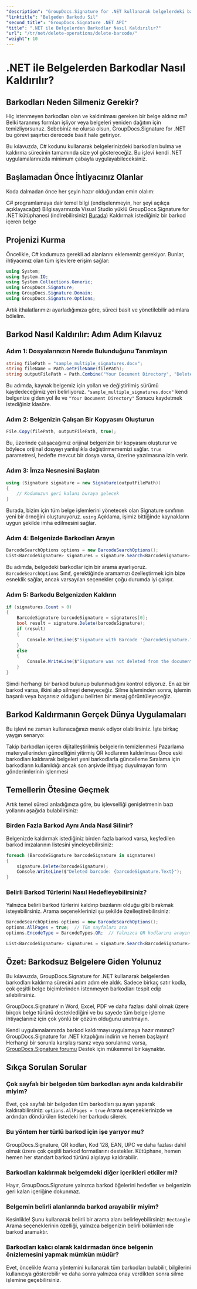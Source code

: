 ```yaml
---
"description": "GroupDocs.Signature for .NET kullanarak belgelerdeki barkodları nasıl kolayca tespit edip kaldıracağınızı öğrenin. Adım adım talimatlarla eksiksiz C# kod örnekleri."
"linktitle": "Belgeden Barkodu Sil"
"second_title": "GroupDocs.Signature .NET API"
"title": ".NET ile Belgelerden Barkodlar Nasıl Kaldırılır?"
"url": "/tr/net/delete-operations/delete-barcode/"
"weight": 10
---
```


# .NET ile Belgelerden Barkodlar Nasıl Kaldırılır?

## Barkodları Neden Silmeniz Gerekir?

Hiç istenmeyen barkodları olan ve kaldırılması gereken bir belge aldınız mı? Belki taranmış formları işliyor veya belgeleri yeniden dağıtım için temizliyorsunuz. Sebebiniz ne olursa olsun, GroupDocs.Signature for .NET bu görevi şaşırtıcı derecede basit hale getiriyor.

Bu kılavuzda, C# kodunu kullanarak belgelerinizdeki barkodları bulma ve kaldırma sürecinin tamamında size yol göstereceğiz. Bu işlevi kendi .NET uygulamalarınızda minimum çabayla uygulayabileceksiniz.

## Başlamadan Önce İhtiyacınız Olanlar

Koda dalmadan önce her şeyin hazır olduğundan emin olalım:

C# programlamaya dair temel bilgi (endişelenmeyin, her şeyi açıkça açıklayacağız)
Bilgisayarınızda Visual Studio yüklü
GroupDocs.Signature for .NET kütüphanesi (indirebilirsiniz) [Burada](https://releases.groupdocs.com/signature/net/))
Kaldırmak istediğiniz bir barkod içeren belge

## Projenizi Kurma

Öncelikle, C# kodumuza gerekli ad alanlarını eklememiz gerekiyor. Bunlar, ihtiyacımız olan tüm işlevlere erişim sağlar:

```csharp
using System;
using System.IO;
using System.Collections.Generic;
using GroupDocs.Signature;
using GroupDocs.Signature.Domain;
using GroupDocs.Signature.Options;
```

Artık ithalatlarımızı ayarladığımıza göre, süreci basit ve yönetilebilir adımlara bölelim.

## Barkod Nasıl Kaldırılır: Adım Adım Kılavuz

### Adım 1: Dosyalarınızın Nerede Bulunduğunu Tanımlayın

```csharp
string filePath = "sample_multiple_signatures.docx";
string fileName = Path.GetFileName(filePath);
string outputFilePath = Path.Combine("Your Document Directory", "DeleteBarcode", fileName);
```

Bu adımda, kaynak belgemiz için yolları ve değiştirilmiş sürümü kaydedeceğimiz yeri belirliyoruz. `"sample_multiple_signatures.docx"` kendi belgenize giden yol ile ve `"Your Document Directory"` Sonucu kaydetmek istediğiniz klasöre.

### Adım 2: Belgenizin Çalışan Bir Kopyasını Oluşturun

```csharp
File.Copy(filePath, outputFilePath, true);
```

Bu, üzerinde çalışacağımız orijinal belgenizin bir kopyasını oluşturur ve böylece orijinal dosyayı yanlışlıkla değiştirmememizi sağlar. `true` parametresi, hedefte mevcut bir dosya varsa, üzerine yazılmasına izin verir.

### Adım 3: İmza Nesnesini Başlatın

```csharp
using (Signature signature = new Signature(outputFilePath))
{
    // Kodumuzun geri kalanı buraya gelecek
}
```

Burada, bizim için tüm belge işlemlerini yönetecek olan Signature sınıfının yeni bir örneğini oluşturuyoruz. `using` Açıklama, işimiz bittiğinde kaynakların uygun şekilde imha edilmesini sağlar.

### Adım 4: Belgenizde Barkodları Arayın

```csharp
BarcodeSearchOptions options = new BarcodeSearchOptions();
List<BarcodeSignature> signatures = signature.Search<BarcodeSignature>(options);
```

Bu adımda, belgedeki barkodlar için bir arama ayarlıyoruz. `BarcodeSearchOptions` Sınıf, gerektiğinde aramamızı özelleştirmek için bize esneklik sağlar, ancak varsayılan seçenekler çoğu durumda iyi çalışır.

### Adım 5: Barkodu Belgenizden Kaldırın

```csharp
if (signatures.Count > 0)
{
    BarcodeSignature barcodeSignature = signatures[0];
    bool result = signature.Delete(barcodeSignature);
    if (result)
    {
        Console.WriteLine($"Signature with Barcode '{barcodeSignature.Text}' and encode type '{barcodeSignature.EncodeType.TypeName}' was deleted from document ['{fileName}'].");
    }
    else
    {
        Console.WriteLine($"Signature was not deleted from the document! Signature with Barcode '{barcodeSignature.Text}' and encode type '{barcodeSignature.EncodeType.TypeName}' was not found!");
    }
}
```

Şimdi herhangi bir barkod bulunup bulunmadığını kontrol ediyoruz. En az bir barkod varsa, ilkini alıp silmeyi deneyeceğiz. Silme işleminden sonra, işlemin başarılı veya başarısız olduğunu belirten bir mesaj görüntüleyeceğiz.

## Barkod Kaldırmanın Gerçek Dünya Uygulamaları

Bu işlevi ne zaman kullanacağınızı merak ediyor olabilirsiniz. İşte birkaç yaygın senaryo:

Takip barkodları içeren dijitalleştirilmiş belgelerin temizlenmesi
Pazarlama materyallerinden güncelliğini yitirmiş QR kodlarının kaldırılması
Önce eski barkodları kaldırarak belgeleri yeni barkodlarla güncelleme
Sıralama için barkodların kullanıldığı ancak son arşivde ihtiyaç duyulmayan form gönderimlerinin işlenmesi

## Temellerin Ötesine Geçmek

Artık temel süreci anladığınıza göre, bu işlevselliği genişletmenin bazı yollarını aşağıda bulabilirsiniz:

### Birden Fazla Barkod Aynı Anda Nasıl Silinir?

Belgenizde kaldırmak istediğiniz birden fazla barkod varsa, keşfedilen barkod imzalarının listesini yineleyebilirsiniz:

```csharp
foreach (BarcodeSignature barcodeSignature in signatures)
{
    signature.Delete(barcodeSignature);
    Console.WriteLine($"Deleted barcode: {barcodeSignature.Text}");
}
```

### Belirli Barkod Türlerini Nasıl Hedefleyebilirsiniz?

Yalnızca belirli barkod türlerini kaldırıp bazılarını olduğu gibi bırakmak isteyebilirsiniz. Arama seçeneklerinizi şu şekilde özelleştirebilirsiniz:

```csharp
BarcodeSearchOptions options = new BarcodeSearchOptions();
options.AllPages = true;  // Tüm sayfaları ara
options.EncodeType = BarcodeTypes.QR;  // Yalnızca QR kodlarını arayın

List<BarcodeSignature> signatures = signature.Search<BarcodeSignature>(options);
```

## Özet: Barkodsuz Belgelere Giden Yolunuz

Bu kılavuzda, GroupDocs.Signature for .NET kullanarak belgelerden barkodları kaldırma sürecini adım adım ele aldık. Sadece birkaç satır kodla, çok çeşitli belge biçimlerinden istenmeyen barkodları tespit edip silebilirsiniz.

GroupDocs.Signature'ın Word, Excel, PDF ve daha fazlası dahil olmak üzere birçok belge türünü desteklediğini ve bu sayede tüm belge işleme ihtiyaçlarınız için çok yönlü bir çözüm olduğunu unutmayın.

Kendi uygulamalarınızda barkod kaldırmayı uygulamaya hazır mısınız? GroupDocs.Signature for .NET kitaplığını indirin ve hemen başlayın! Herhangi bir sorunla karşılaşırsanız veya sorularınız varsa, [GroupDocs.Signature forumu](https://forum.groupdocs.com/c/signature/13) Destek için mükemmel bir kaynaktır.

## Sıkça Sorulan Sorular

### Çok sayfalı bir belgeden tüm barkodları aynı anda kaldırabilir miyim?

Evet, çok sayfalı bir belgeden tüm barkodları şu ayarı yaparak kaldırabilirsiniz: `options.AllPages = true` Arama seçeneklerinizde ve ardından döndürülen listedeki her barkodu silerek.

### Bu yöntem her türlü barkod için işe yarıyor mu?

GroupDocs.Signature, QR kodları, Kod 128, EAN, UPC ve daha fazlası dahil olmak üzere çok çeşitli barkod formatlarını destekler. Kütüphane, hemen hemen her standart barkod türünü algılayıp kaldırabilir.

### Barkodları kaldırmak belgemdeki diğer içerikleri etkiler mi?

Hayır, GroupDocs.Signature yalnızca barkod öğelerini hedefler ve belgenizin geri kalan içeriğine dokunmaz.

### Belgemin belirli alanlarında barkod arayabilir miyim?

Kesinlikle! Şunu kullanarak belirli bir arama alanı belirleyebilirsiniz: `Rectangle` Arama seçeneklerinin özelliği, yalnızca belgenizin belirli bölümlerinde barkod aramaktır.

### Barkodları kalıcı olarak kaldırmadan önce belgenin önizlemesini yapmak mümkün müdür?

Evet, öncelikle Arama yöntemini kullanarak tüm barkodları bulabilir, bilgilerini kullanıcıya gösterebilir ve daha sonra yalnızca onay verdikten sonra silme işlemine geçebilirsiniz.